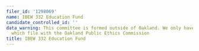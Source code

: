 ```yaml
---
filer_id: '1298069'
name: IBEW 332 Education Fund
candidate_controlled_id: ''
data_warning: This committee is formed outside of Oakland. We only have data on committees
  which file with the Oakland Public Ethics Commission
title: IBEW 332 Education Fund
---
```

